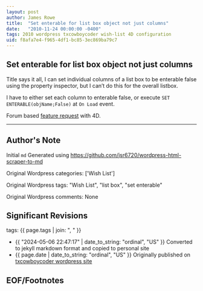```yaml
---
layout: post
author: James Rowe
title:  "Set enterable for list box object not just columns"
date:   "2010-11-24 00:00:00 -0400"
tags: 2010 wordpress txcowboycoder wish-list 4D configuration
uid: f8afa7e4-f965-4df1-bc85-3ec869ba79c7
---
```



## Set enterable for list box object not just columns


Title says it all, I can set individual columns of a list box to be enterable false using the property inspector, but I can’t do this for the overall listbox.


I have to either set each column to enterable false, or execute `SET ENTERABLE(objName;False)` at `On Load` event.


Forum based [feature request](http://forums.4d.fr/Post/EN/4708782/) with 4D.




---

## Author's Note

Initial `md` Generated using <https://github.com/jsr6720/wordpress-html-scraper-to-md>

Original Wordpress categories: ['Wish List']

Original Wordpress tags: "Wish List", "list box", "set enterable"

Original Wordpress comments: None

## Significant Revisions

tags: {{ page.tags | join: ", " }} <!-- todo move this somewhere -->

- {{ "2024-05-06 22:47:17" | date_to_string: "ordinal", "US" }} Converted to jekyll markdown format and copied to personal site
- {{ page.date | date_to_string: "ordinal", "US" }} Originally published on [txcowboycoder wordpress site](https://txcowboycoder.wordpress.com/2010/11/24/set-enterable-for-list-box-not-just-columns/)

## EOF/Footnotes


